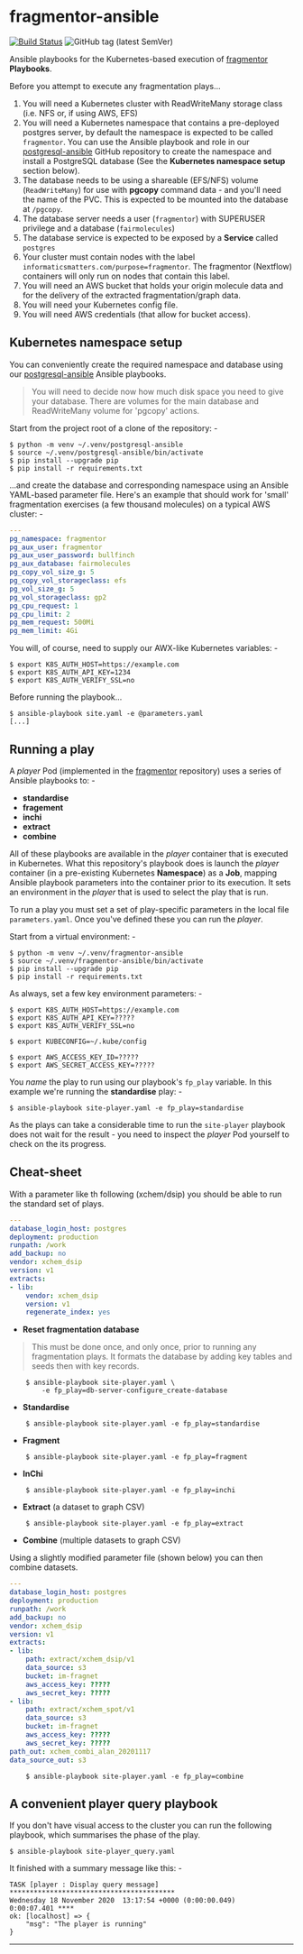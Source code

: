 # fragmentor-ansible

[![Build Status](https://travis-ci.com/InformaticsMatters/fragmentor-ansible.svg?branch=main)](https://travis-ci.com/InformaticsMatters/fragmentor-ansible)
![GitHub tag (latest SemVer)](https://img.shields.io/github/tag/informaticsmatters/fragmentor-ansible)

Ansible playbooks for the Kubernetes-based execution of [fragmentor]
**Playbooks**.

Before you attempt to execute any fragmentation plays...

1.  You will need a Kubernetes cluster with ReadWriteMany storage class
    (i.e. NFS or, if using AWS, EFS)
2.  You will need a Kubernetes namespace that contains a pre-deployed postgres
    server, by default the namespace is expected to be called `fragmentor`.
    You can use the Ansible playbook and role in our [postgresql-ansible]
    GitHub repository to create the namespace and install a PostgreSQL
    database (See the **Kubernetes namespace setup** section below).    
3.  The database needs to be using a shareable (EFS/NFS) volume
    (`ReadWriteMany`) for use with **pgcopy** command data - and you'll need
    the name of the PVC. This is expected to be mounted into the database at
    `/pgcopy`.
4.  The database server needs a user (`fragmentor`) with SUPERUSER privilege
    and a database (`fairmolecules`)
5.  The database service is expected to be exposed by a **Service**
    called `postgres`
6.  Your cluster must contain nodes with the label
    `informaticsmatters.com/purpose=fragmentor`. The fragmentor (Nextflow)
    containers will only run on nodes that contain this label.
7.  You will need an AWS bucket that holds your origin molecule data
    and for the delivery of the extracted fragmentation/graph data.
8.  You will need your Kubernetes config file.
9.  You will need AWS credentials (that allow for bucket access).

## Kubernetes namespace setup
You can conveniently create the required namespace and database using our
[postgresql-ansible] Ansible playbooks.

>   You will need to decide now how much disk space you need to
    give your database. There are volumes for the main database
    and ReadWriteMany volume for 'pgcopy' actions.

Start from the project root of a clone of the repository: -

    $ python -m venv ~/.venv/postgresql-ansible
    $ source ~/.venv/postgresql-ansible/bin/activate
    $ pip install --upgrade pip
    $ pip install -r requirements.txt

...and create the database and corresponding namespace using an Ansible
YAML-based parameter file. Here's an example that should work for 'small'
fragmentation exercises (a few thousand molecules) on a typical AWS
cluster: -

```yaml
---
pg_namespace: fragmentor
pg_aux_user: fragmentor
pg_aux_user_password: bullfinch
pg_aux_database: fairmolecules
pg_copy_vol_size_g: 5
pg_copy_vol_storageclass: efs
pg_vol_size_g: 5
pg_vol_storageclass: gp2
pg_cpu_request: 1
pg_cpu_limit: 2
pg_mem_request: 500Mi
pg_mem_limit: 4Gi
```

 You will, of course, need to supply our AWX-like Kubernetes variables: -

    $ export K8S_AUTH_HOST=https://example.com
    $ export K8S_AUTH_API_KEY=1234
    $ export K8S_AUTH_VERIFY_SSL=no

Before running the playbook...

    $ ansible-playbook site.yaml -e @parameters.yaml
    [...]
     
## Running a play
A _player_ Pod (implemented in the [fragmentor] repository) uses a series of
Ansible playbooks to: -

-   **standardise**
-   **fragement**
-   **inchi**
-   **extract**
-   **combine**

All of these playbooks are available in the _player_ container that is
executed in Kubernetes. What this repository's playbook does is launch
the _player_ container (in a pre-existing Kubernetes **Namespace**)
as a **Job**, mapping Ansible playbook parameters into the container prior
to its execution. It sets an environment in the _player_ that is used to
select the play that is run.

To run a play you must set a set of play-specific parameters in the local file
`parameters.yaml`. Once you've defined these you can run the _player_.

Start from a virtual environment: -

    $ python -m venv ~/.venv/fragmentor-ansible
    $ source ~/.venv/fragmentor-ansible/bin/activate
    $ pip install --upgrade pip
    $ pip install -r requirements.txt

As always, set a few key environment parameters: -

    $ export K8S_AUTH_HOST=https://example.com
    $ export K8S_AUTH_API_KEY=?????
    $ export K8S_AUTH_VERIFY_SSL=no

    $ export KUBECONFIG=~/.kube/config

    $ export AWS_ACCESS_KEY_ID=?????
    $ export AWS_SECRET_ACCESS_KEY=?????

You _name_ the play to run using our playbook's `fp_play` variable.
In this example we're running the **standardise** play: -

    $ ansible-playbook site-player.yaml -e fp_play=standardise

As the plays can take a considerable time to run the `site-player`
playbook does not wait for the result - you need to
inspect the _player_ Pod yourself to check on the its progress.

## Cheat-sheet
With a parameter like th following (xchem/dsip) you should be
able to run the standard set of plays.

```yaml
---
database_login_host: postgres
deployment: production
runpath: /work
add_backup: no
vendor: xchem_dsip
version: v1
extracts:
- lib:
    vendor: xchem_dsip
    version: v1
    regenerate_index: yes
```

-   **Reset fragmentation database**

>   This must be done once, and only once, prior to running any fragmentation
    plays. It formats the database by adding key tables and seeds then
    with key records.

```
    $ ansible-playbook site-player.yaml \
        -e fp_play=db-server-configure_create-database
```

-   **Standardise**

```
    $ ansible-playbook site-player.yaml -e fp_play=standardise
```

-   **Fragment**

```
    $ ansible-playbook site-player.yaml -e fp_play=fragment
```

-   **InChi**

```
    $ ansible-playbook site-player.yaml -e fp_play=inchi
```

-   **Extract** (a dataset to graph CSV)

```
    $ ansible-playbook site-player.yaml -e fp_play=extract
```

-   **Combine** (multiple datasets to graph CSV)

Using a slightly modified parameter file (shown below) you can then combine
datasets.

```yaml
---
database_login_host: postgres
deployment: production
runpath: /work
add_backup: no
vendor: xchem_dsip
version: v1
extracts:
- lib:
    path: extract/xchem_dsip/v1
    data_source: s3
    bucket: im-fragnet
    aws_access_key: ?????
    aws_secret_key: ?????
- lib:
    path: extract/xchem_spot/v1
    data_source: s3
    bucket: im-fragnet
    aws_access_key: ?????
    aws_secret_key: ?????
path_out: xchem_combi_alan_20201117
data_source_out: s3
```

```
    $ ansible-playbook site-player.yaml -e fp_play=combine
```

## A convenient player query playbook
If you don't have visual access to the cluster you can run
the following playbook, which summarises the phase of the play.

    $ ansible-playbook site-player_query.yaml
    
It finished with a summary message like this: -

```
TASK [player : Display query message] *****************************************
Wednesday 18 November 2020  13:17:54 +0000 (0:00:00.049)       0:00:07.401 **** 
ok: [localhost] => {
    "msg": "The player is running"
}
```
    
---

[fragmentor]: https://github.com/InformaticsMatters/fragmentor
[postgresql-ansible]: https://github.com/InformaticsMatters/postgresql-ansible 
